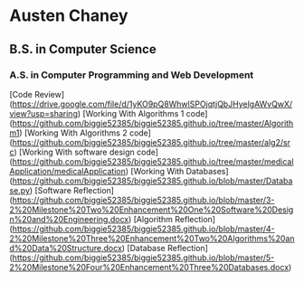 # Austen Chaney
## B.S. in Computer Science
### A.S. in Computer Programming and Web Development

[Code Review] (https://drive.google.com/file/d/1yKO9pQ8WhwlSPOjqtjQbJHyelgAWvQwX/view?usp=sharing)
[Working With Algorithms 1 code] (https://github.com/biggie52385/biggie52385.github.io/tree/master/Algorithm1)
[Working With Algorithms 2 code] (https://github.com/biggie52385/biggie52385.github.io/tree/master/alg2/src)
[Working With software design code] (https://github.com/biggie52385/biggie52385.github.io/tree/master/medicalApplication/medicalApplication)
[Working With Databases] (https://github.com/biggie52385/biggie52385.github.io/blob/master/Database.py)
[Software Reflection] (https://github.com/biggie52385/biggie52385.github.io/blob/master/3-2%20Milestone%20Two%20Enhancement%20One%20Software%20Design%20and%20Engineering.docx)
[Algorithm Reflection] (https://github.com/biggie52385/biggie52385.github.io/blob/master/4-2%20Milestone%20Three%20Enhancement%20Two%20Algorithms%20and%20Data%20Structure.docx)
[Database Reflection] (https://github.com/biggie52385/biggie52385.github.io/blob/master/5-2%20Milestone%20Four%20Enhancement%20Three%20Databases.docx)
